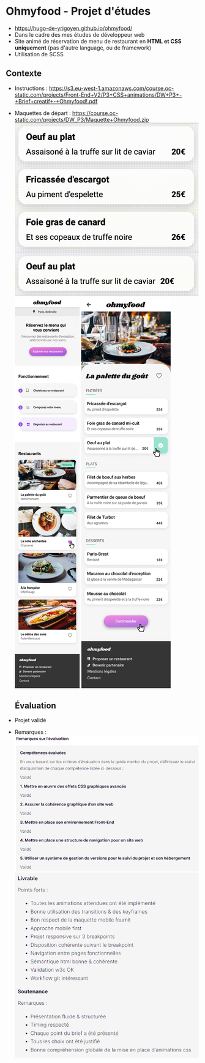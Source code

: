 # Ohmyfood - Projet d'études

- https://hugo-de-yrigoyen.github.io/ohmyfood/
- Dans le cadre des mes études de développeur web
- Site animé de réservation de menu de restaurant en **HTML et CSS uniquement** (pas d'autre language, ou de framework)
- Utilisation de SCSS

## Contexte

- Instructions :
  https://s3.eu-west-1.amazonaws.com/course.oc-static.com/projects/Front-End+V2/P3+CSS+animations/DW+P3+-+Brief+creatif+-+Ohmyfood!.pdf
- Maquettes de départ :
  https://course.oc-static.com/projects/DW_P3/Maquette+Ohmyfood.zip
  ![Animation Page Menu](assets/maquette/Animations/Animation_PageMenu_Apparition.gif "Animation Page Menu")
  ![Animation Menu](assets/maquette/Animations/Animation_PageMenu_Selection.gif "Animation Menu")
  ![Maquette Accueil](assets/maquette/accueil.png "Maquette Accueil")
  ![Maquette Menu](assets/maquette/menu-la-palette-du-gout.png "Maquette Menu")

  ## Évaluation

- Projet validé
- Remarques :
  ![Evaluation 1](assets/evaluation/evaluation1.png "Evaluation 1")
  ![Evaluation 2](assets/evaluation/evaluation2.png "Evaluation 2")

